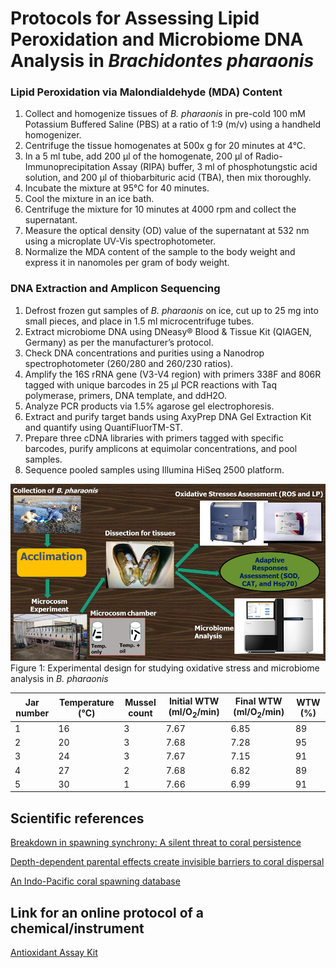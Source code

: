# **Protocols for Assessing Lipid Peroxidation and Microbiome DNA Analysis in *Brachidontes pharaonis***

### **Lipid Peroxidation via Malondialdehyde (MDA) Content**

1. Collect and homogenize tissues of *B. pharaonis* in pre-cold 100 mM Potassium Buffered Saline (PBS) at a ratio of 1:9 (m/v) using a handheld homogenizer.
2. Centrifuge the tissue homogenates at 500x g for 20 minutes at 4°C.
3. In a 5 ml tube, add 200 µl of the homogenate, 200 µl of Radio-Immunoprecipitation Assay (RIPA) buffer, 3 ml of phosphotungstic acid solution, and 200 µl of thiobarbituric acid (TBA), then mix thoroughly.
4. Incubate the mixture at 95°C for 40 minutes.
5. Cool the mixture in an ice bath.
6. Centrifuge the mixture for 10 minutes at 4000 rpm and collect the supernatant.
7. Measure the optical density (OD) value of the supernatant at 532 nm using a microplate UV-Vis spectrophotometer.
8. Normalize the MDA content of the sample to the body weight and express it in nanomoles per gram of body weight.

### **DNA Extraction and Amplicon Sequencing**

1. Defrost frozen gut samples of *B. pharaonis* on ice, cut up to 25 mg into small pieces, and place in 1.5 ml microcentrifuge tubes.
2. Extract microbiome DNA using DNeasy® Blood & Tissue Kit (QIAGEN, Germany) as per the manufacturer’s protocol.
3. Check DNA concentrations and purities using a Nanodrop spectrophotometer (260/280 and 260/230 ratios).
4. Amplify the 16S rRNA gene (V3-V4 region) with primers 338F and 806R tagged with unique barcodes in 25 µl PCR reactions with Taq polymerase, primers, DNA template, and ddH2O.
5. Analyze PCR products via 1.5% agarose gel electrophoresis.
6. Extract and purify target bands using AxyPrep DNA Gel Extraction Kit and quantify using QuantiFluorTM-ST.
7. Prepare three cDNA libraries with primers tagged with specific barcodes, purify amplicons at equimolar concentrations, and pool samples.
8. Sequence pooled samples using Illumina HiSeq 2500 platform.

![alt text](image-1.png)
Figure 1: Experimental design for studying oxidative stress and microbiome analysis in *B. pharaonis*

| Jar number | Temperature (°C) | Mussel count | Initial WTW (ml/O<sub>2</sub>/min) | Final WTW (ml/O<sub>2</sub>/min) | WTW (%) |
| ---------- | ----------- | ------------ | ----------- | --------- | ----------- |
| 1          | 16          | 3            | 7.67        | 6.85      | 89          |
| 2          | 20          | 3            | 7.68        | 7.28      | 95          |
| 3          | 24          | 3            | 7.67        | 7.15      | 91          |
| 4          | 27          | 2            | 7.68        | 6.82      | 89          |
| 5          | 30          | 1            | 7.66        | 6.99      | 91          |

## **Scientific references**

[Breakdown in spawning synchrony: A silent threat to coral persistence](https://www.science.org/doi/full/10.1126/science.aax0110)

[Depth-dependent parental effects create invisible barriers to coral dispersal ](https://www.nature.com/articles/s42003-021-01727-9)

[An Indo-Pacific coral spawning database ](https://www.nature.com/articles/s41597-020-00793-8)

## **Link for an online protocol of a chemical/instrument**
[Antioxidant Assay Kit ](https://www.sigmaaldrich.com/GR/en/product/sigma/cs0790#product-documentation)
